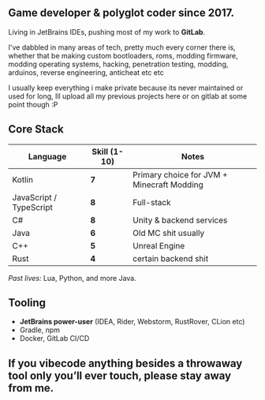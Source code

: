 ## **Game developer & polyglot coder since 2017.**  
Living in JetBrains IDEs, pushing most of my work to **GitLab**. 

I've dabbled in many areas of tech, pretty much every corner there is, whether that be making custom bootloaders, roms, modding firmware, modding operating systems, hacking, penetration testing, modding, arduinos, reverse engineering, anticheat etc etc

I usually keep everything i make private because its never maintained or used for long, Ill upload all my previous projects here or on gitlab at some point though :P

## Core Stack
| Language | Skill (1-10) | Notes |
|----------|-------------|-------|
| Kotlin | **7** | Primary choice for JVM + Minecraft Modding |
| JavaScript / TypeScript | **8** | Full-stack |
| C# | **8** | Unity & backend services |
| Java | **6** | Old MC shit usually |
| C++ | **5** | Unreal Engine |
| Rust | **4** | certain backend shit |

*Past lives:* Lua, Python, and more Java.

## Tooling
- **JetBrains power-user** (IDEA, Rider, Webstorm, RustRover, CLion etc)
- Gradle, npm
- Docker, GitLab CI/CD

## If you vibecode anything besides a throwaway tool only you’ll ever touch, please stay away from me.
